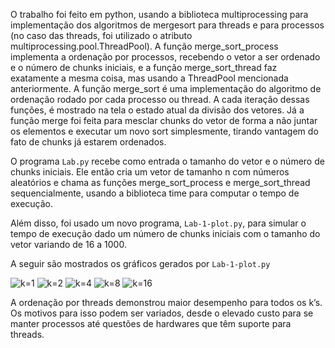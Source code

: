 O trabalho foi feito em python, usando a biblioteca multiprocessing para implementação dos algoritmos de mergesort para threads e para processos (no caso das threads, foi utilizado o atributo multiprocessing.pool.ThreadPool). A função merge_sort_process implementa a ordenação por processos, recebendo o vetor a ser ordenado e o número de chunks iniciais, e a função merge_sort_thread faz exatamente a mesma coisa, mas usando a ThreadPool mencionada anteriormente. A função merge_sort é uma implementação do algoritmo de ordenação rodado por cada processo ou thread. A cada iteração dessas funções, é mostrado na tela o estado atual da divisão dos vetores. Já a função merge foi feita para mesclar chunks do vetor de forma a não juntar os elementos e executar um novo sort simplesmente, tirando vantagem do fato de chunks já estarem ordenados.

O programa `Lab.py` recebe como entrada o tamanho do vetor e o número de chunks iniciais. Ele então cria um vetor de tamanho n com números aleatórios e chama as funções merge_sort_process e merge_sort_thread sequencialmente, usando a biblioteca time para computar o tempo de execução.

Além disso, foi usado um novo programa, `Lab-1-plot.py`, para simular o tempo de execução dado um número de chunks iniciais com o tamanho do vetor variando de 16 a 1000.

A seguir são mostrados os gráficos gerados por `Lab-1-plot.py`

![k=1](https://user-images.githubusercontent.com/26047473/229376262-77c4ef04-6fbd-4811-89f7-58ae3664327d.png)
![k=2](https://user-images.githubusercontent.com/26047473/229376283-de4909c1-bd35-4c49-bd1f-32e305026eb3.png)
![k=4](https://user-images.githubusercontent.com/26047473/229376287-71426d0b-9c95-43a5-8eb6-9f335bae0474.png)
![k=8](https://user-images.githubusercontent.com/26047473/229376292-41947de8-093c-42e0-9ad9-5494a5346f5e.png)
![k=16](https://user-images.githubusercontent.com/26047473/229376301-3df9ed54-3c7a-403f-b0fb-79b29f6c5c0f.png)



A ordenação por threads demonstrou maior desempenho para todos os k’s. Os motivos para isso podem ser variados, desde o elevado custo para se manter processos até questões de hardwares que têm suporte para threads.
